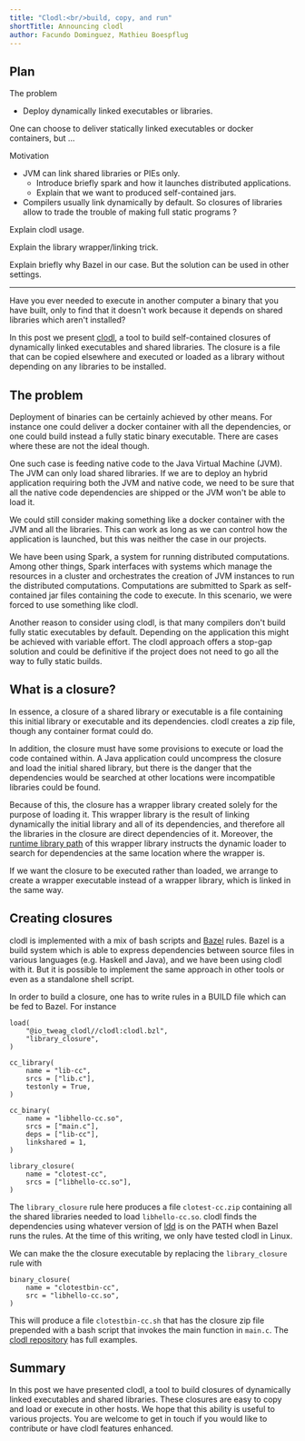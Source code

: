 ```yaml
---
title: "Clodl:<br/>build, copy, and run"
shortTitle: Announcing clodl
author: Facundo Dominguez, Mathieu Boespflug
---
```


## Plan

The problem
 * Deploy dynamically linked executables or libraries.

One can choose to deliver statically linked executables
or docker containers, but ...

Motivation
 * JVM can link shared libraries or PIEs only.
   * Introduce briefly spark and how it launches distributed applications.
   * Explain that we want to produced self-contained jars.
 * Compilers usually link dynamically by default. So closures of
   libraries allow to trade the trouble of making full static
   programs ?

Explain clodl usage.

Explain the library wrapper/linking trick.

Explain briefly why Bazel in our case. But the solution can be
used in other settings.

---

Have you ever needed to execute in another computer a binary that you
have built, only to find that it doesn't work because it depends on
shared libraries which aren't installed?

In this post we present [clodl][clodl], a tool to build self-contained
closures of dynamically linked executables and shared libraries.
The closure is a file that can be copied elsewhere and executed
or loaded as a library without depending on any libraries to be
installed.

[clodl]: https://github.com/tweag/clodl

## The problem

Deployment of binaries can be certainly achieved by other means.
For instance one could deliver a docker container with all the
dependencies, or one could build instead a fully static binary
executable. There are cases where these are not the ideal though.

One such case is feeding native code to the Java Virtual Machine
(JVM). The JVM can only load shared libraries. If we are to deploy
an hybrid application requiring both the JVM and native code, we
need to be sure that all the native code dependencies are shipped
or the JVM won't be able to load it.

We could still consider making something like a docker container
with the JVM and all the libraries. This can work as long as we
can control how the application is launched, but this was neither
the case in our projects.

We have been using Spark, a system for running distributed
computations. Among other things, Spark interfaces with systems which
manage the resources in a cluster and orchestrates the creation of JVM
instances to run the distributed computations. Computations are
submitted to Spark as self-contained jar files containing the code to
execute. In this scenario, we were forced to use something like clodl.

Another reason to consider using clodl, is that many compilers
don't build fully static executables by default. Depending on
the application this might be achieved with variable effort.
The clodl approach offers a stop-gap solution and could be
definitive if the project does not need to go all the way to
fully static builds.

## What is a closure?

In essence, a closure of a shared library or executable is a file
containing this initial library or executable and its dependencies.
clodl creates a zip file, though any container format could do.

In addition, the closure must have some provisions to execute or
load the code contained within. A Java application could
uncompress the closure and load the initial shared library, but
there is the danger that the dependencies would be searched at other
locations were incompatible libraries could be found.

Because of this, the closure has a wrapper library created
solely for the purpose of loading it. This wrapper library is
the result of linking dynamically the initial library and all
of its dependencies, and therefore all the libraries in the
closure are direct dependencies of it. Moreover, the
[runtime library path][runpath]
of this wrapper library instructs the dynamic loader to search
for dependencies at the same location where the wrapper is.

[runpath]: http://man7.org/linux/man-pages/man1/ld.1.html

If we want the closure to be executed rather than loaded, we
arrange to create a wrapper executable instead of a wrapper
library, which is linked in the same way.

## Creating closures

clodl is implemented with a mix of bash scripts and [Bazel][bazel]
rules. Bazel is a build system which is able to express dependencies
between source files in various languages (e.g. Haskell and Java),
and we have been using clodl with it. But it is possible to
implement the same approach in other tools or even as a standalone
shell script.

[bazel]: https://bazel.build

In order to build a closure, one has to write rules in a BUILD file
which can be fed to Bazel. For instance

```
load(
    "@io_tweag_clodl//clodl:clodl.bzl",
    "library_closure",
)

cc_library(
    name = "lib-cc",
    srcs = ["lib.c"],
    testonly = True,
)

cc_binary(
    name = "libhello-cc.so",
    srcs = ["main.c"],
    deps = ["lib-cc"],
    linkshared = 1,
)

library_closure(
    name = "clotest-cc",
    srcs = ["libhello-cc.so"],
)
```

The `library_closure` rule here produces a file `clotest-cc.zip`
containing all the shared libraries needed to load `libhello-cc.so`.
clodl finds the dependencies using whatever version of [ldd][ldd] is on the
PATH when Bazel runs the rules. At the time of this writing, we only
have tested clodl in Linux.

[ldd]: http://man7.org/linux/man-pages/man1/ldd.1.html

We can make the the closure executable by replacing the
`library_closure` rule with
```
binary_closure(
    name = "clotestbin-cc",
    src = "libhello-cc.so",
)
```
This will produce a file `clotestbin-cc.sh` that has the closure zip
file prepended with a bash script that invokes the main function in
`main.c`. The [clodl repository][clodl] has full examples.

## Summary

In this post we have presented clodl, a tool to build closures of
dynamically linked executables and shared libraries. These closures
are easy to copy and load or execute in other hosts. We hope that this
ability is useful to various projects. You are welcome to get in touch
if you would like to contribute or have clodl features enhanced.
